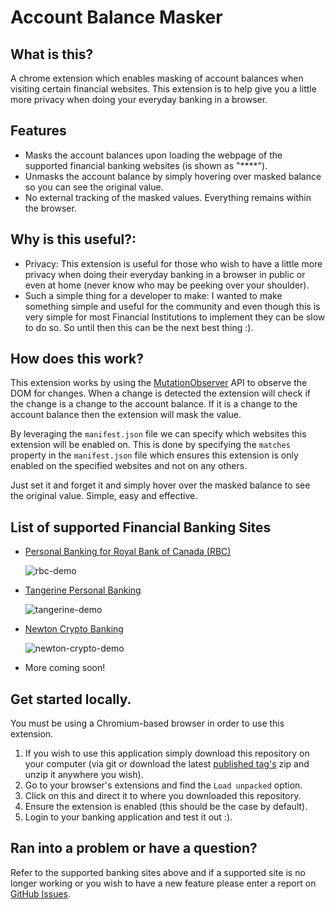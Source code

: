 # Account Balance Masker

## What is this?
A chrome extension which enables masking of account balances when visiting certain financial websites. This extension is to help give you a little more privacy when doing your everyday banking in a browser. 

## Features

- Masks the account balances upon loading the webpage of the supported financial banking websites (is shown as "****"). 
- Unmasks the account balance by simply hovering over masked balance so you can see the original value.
- No external tracking of the masked values. Everything remains within the browser. 

## Why is this useful?:
- Privacy: This extension is useful for those who wish to have a little more privacy when doing their everyday banking in a browser in public or even at home (never know who may be peeking over your shoulder).
- Such a simple thing for a developer to make: I wanted to make something simple and useful for the community and even though this is very simple for most Financial Institutions to implement they can be slow to do so. So until then this can be the next best thing :). 

## How does this work?
This extension works by using the [MutationObserver](https://developer.mozilla.org/en-US/docs/Web/API/MutationObserver) API to observe the DOM for changes. When a change is detected the extension will check if the change is a change to the account balance. If it is a change to the account balance then the extension will mask the value. 

By leveraging the `manifest.json` file we can specify which websites this extension will be enabled on. This is done by specifying the `matches` property in the `manifest.json` file which ensures this extension is only enabled on the specified websites and not on any others. 

Just set it and forget it and simply hover over the masked balance to see the original value. Simple, easy and effective.

## List of supported Financial Banking Sites 
- [Personal Banking for Royal Bank of Canada (RBC)](https://www.rbcroyalbank.com/personal.html)

    ![rbc-demo](https://user-images.githubusercontent.com/40838156/200197616-6efdf406-ceda-4355-aa86-bdcf12b80bcd.gif)
    
- [Tangerine Personal Banking](https://www.tangerine.ca/)

    ![tangerine-demo](https://user-images.githubusercontent.com/40838156/201499082-5faa7384-9bf6-488f-92a8-c4ac95380a03.gif)

- [Newton Crypto Banking](https://www.newton.co/dashboard)

    ![newton-crypto-demo](https://user-images.githubusercontent.com/40838156/223011525-f6220869-e660-47d4-966a-18acd2116fae.gif)

- More coming soon!


## Get started locally. 
You must be using a Chromium-based browser in order to use this extension. 

1. If you wish to use this application simply download this repository on your computer (via git or download the latest [published tag's](https://github.com/jdboisvert/account-balance-mask/tags) zip and unzip it anywhere you wish). 
2. Go to your browser's extensions and find the `Load unpacked` option. 
3. Click on this and direct it to where you downloaded this repository. 
4. Ensure the extension is enabled (this should be the case by default). 
5. Login to your banking application and test it out :).

## Ran into a problem or have a question? 
Refer to the supported banking sites above and if a supported site is no longer working or you wish to have a new feature please enter a report on [GitHub Issues](https://github.com/jdboisvert/account-balance-mask/issues).

